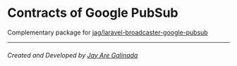 # Contracts of Google PubSub
Complementary package for [jag/laravel-broadcaster-google-pubsub](https://github.com/jayaregalinada/laravel-broadcaster-google-pubsub)

* * *
###### Created and Developed by [Jay Are Galinada](https://jayaregalinada.github.io)
